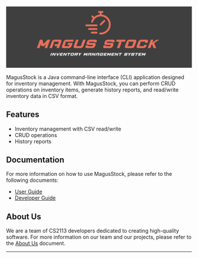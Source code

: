 
![img_10.png](img_10.png)

MagusStock is a Java command-line interface (CLI) application designed for inventory management. With MagusStock, you can perform CRUD operations on inventory items, generate history reports, and read/write inventory data in CSV format.

## Features

- Inventory management with CSV read/write
- CRUD operations
- History reports

## Documentation

For more information on how to use MagusStock, please refer to the following documents:

* [User Guide](UserGuide.md)
* [Developer Guide](DeveloperGuide.md)

## About Us

We are a team of CS2113 developers dedicated to creating high-quality software. For more information on our team and our projects, please refer to the [About Us](AboutUs.md) document.

---

